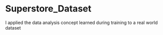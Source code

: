 # Superstore_Dataset
I applied the data analysis concept learned during training to a real world dataset
